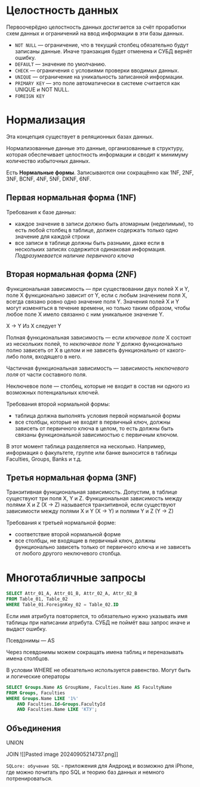 # Целостность данных
Первоочерёдно целостность данных достигается за счёт проработки схем данных и ограничений на ввод информации в эти базы данных.
- `NOT NULL` — ограничение, что в текущий столбец обязательно будут записаны данные. Иначе транзакция будет отменена и СУБД вернёт ошибку. 
- `DEFAULT` — значение по умолчанию. 
- `CHECK` — ограничения с условиями проверки вводимых данных. 
- `UNIQUE` — ограничение на уникальность записанной информации.
- `PRIMARY KEY` — это поле автоматически в системе считается как UNIQUE и NOT NULL.
- `FOREIGN KEY`

# Нормализация
Эта концепция существует в реляционных базах данных.

Нормализованные данные это данные, организованные в структуру, которая обеспечивает целостность информации и сводит к минимуму количество избыточных данных.

Есть **Нормальные формы**. Записываются они сокращённо как 1NF, 2NF, 3NF, BCNF, 4NF, 5NF, DKNF, 6NF.

## Первая нормальная форма (1NF)

Требования к базе данных:
- каждое значение в записи должно быть атомарным (неделимым), то есть любой столбец в таблице, должен содержать только одно значение для каждой строки
- все записи в таблице должны быть разными, даже если в нескольких записях содержится одинаковая информация. *Подразумевается наличие первичного ключа*

## Вторая нормальная форма (2NF)
Функциональная зависимость — при существовании двух полей X и Y, поле X функционально зависит от Y, если с любым значением поля X, всегда связано ровно одно значение поля Y. 
Значения полей X и Y могут изменяться в течение времени, но только таким образом, чтобы любое поле X имело связанно с ним уникальное значение Y. 

X -> Y
Из X следует Y

Полная функциональная зависимость — если *ключевое поле* X состоит из нескольких полей, то *неключевое поле* Y должно функционально полно зависеть от X в целом и не зависеть функционально от какого-либо поля, входящего в него.

Частичная функциональная зависимость — зависимость *неключевого поля* от части составного поля. 

Неключевое поле — столбец, которые не входит в состав ни одного из возможных потенциальных ключей. 


Требования второй нормальной формы:
- таблица должна выполнять условия первой нормальной формы
- все столбцы, которые не входят в первичный ключ, должны зависеть от первичного ключа в целом, то есть должны быть связаны функциональной зависимостью с первичным ключом.

В этот момент таблица разделяется на несколько. 
Например, информация о факультете, группе или банке выносится в таблицы Faculties, Groups, Banks и т.д.

## Третья нормальная форма (3NF)

Транзитивная функциональная зависимость. 
Допустим, в таблице существуют три поля X, Y и Z. Функциональная зависимость между полями X и Z (X -> Z) называется транзитивной, если существуют зависимости между полями X и Y (X -> Y) и полями Y и Z (Y -> Z)

Требования к третьей нормальной форме:
- соответствие второй нормальной форме
- все столбцы, не входящие в первичный ключ, должны функционально зависеть только от первичного ключа и не зависеть от любого другого неключевого столбца.

# Многотабличные запросы
```sql
SELECT Attr_01_A, Attr_01_B, Attr_02_A, Attr_02_B
FROM Table_01, Table_02
WHERE Table_01.ForeignKey_02 = Table_02.ID
```

Если имя атрибута повторяется, то обязательно нужно указывать имя таблицы при написании атрибута. СУБД не поймёт ваш запрос иначе и выдаст ошибку. 

Псевдонимы — AS

Через псевдонимы можем сокращать имена таблиц и переназывать имена столбцов. 


В условии WHERE не обязательно используется равенство. Могут быть и логические операторы

```sql
SELECT Groups.Name AS GroupName, Faculties.Name AS FacultyName
FROM Groups, Faculties
WHERE Groups.Name LIKE '1%' 
	AND Faculties.Id=Groups.FacultyId
	AND Faculties.Name LIKE 'КТУ';
```

## Объединения
UNION 

JOIN 
![[Pasted image 20240905214737.png]]





`SQLore: обучение SQL` - приложения для Андроид и возможно для iPhone, где можно почитать про SQL и теорию баз данных и немного потренироваться. 


